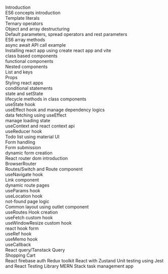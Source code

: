 Introduction<br>
 ES6 concepts introduction<br>
 Template literals<br>
 Ternary operators<br>
 Object and array destructuring<br>
 Default parameters, spread operators and rest parameters<br>
 ES6 array methods<br>
 async await API call example<br>
 Installing react app using create react app and vite<br>
 class based components<br>
 functional components<br>
 Nested components<br>
 List and keys<br>
 Props<br>
 Styling react apps<br>
 conditional statements<br>
 state and setState<br>
 lifecycle methods in class components<br>
 useState hook<br>
 useEffect hook and manage dependency logics<br>
 data fetching using useEffect<br>
 manage loading state<br>
 useContext and react context api<br>
 useReducer hook<br>
 Todo list using material UI<br>
 Form handling<br>
 Form submission<br>
 dynamic form creation<br>
 React router dom introduction<br>
 BrowserRouter<br>
 Routes/Switch and Route component<br>
 useNavigate hook<br>
 Link component<br>
 dynamic route pages<br>
 useParams hook<br>
 useLocation hook<br>
 not-found page logic<br>
 Common layout using outlet component<br>
 useRoutes Hook creation<br>
 useFetch custom hook<br>
 useWindowResize custom hook<br>
 react hook form<br>
 useRef hook<br>
 useMemo hook<br>
 useCallback<br>
 React query/Tanstack Query<br>
 Shopping Cart<br>
 React firebase auth
 Redux toolkit
 React with Zustand
 Unit testing using Jest and React Testing Library
 MERN Stack task management app
